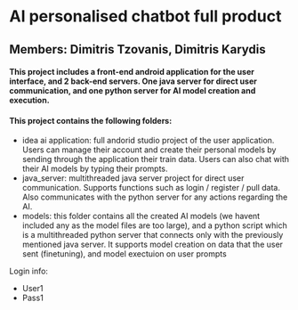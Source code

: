 # AI personalised chatbot full product

## Members: Dimitris Tzovanis, Dimitris Karydis

#### This project includes a front-end android application for the user interface, and 2 back-end servers. One java server for direct user communication, and one python server for AI model creation and execution.

#### This project contains the following folders:
- idea ai application: full andorid studio project of the user application. Users can manage their account and create their personal models by sending through the application their train data. Users can also chat with their AI models by typing their prompts.
- java_server: multithreaded java server project for direct user communication. Supports functions such as login / register / pull data. Also communicates with the python server for any actions regarding the AI.
- models: this folder contains all the created AI models (we havent included any as the model files are too large), and a python script which is a multithreaded python server that connects only with the previously mentioned java server. It supports model creation on data that the user sent (finetuning), and model exectuion on user prompts
  
Login info:
- User1
- Pass1
